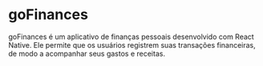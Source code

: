 # goFinances
goFinances é um aplicativo de finanças pessoais desenvolvido com React Native. Ele permite que os usuários registrem suas transações financeiras, de modo a acompanhar seus gastos e receitas.
